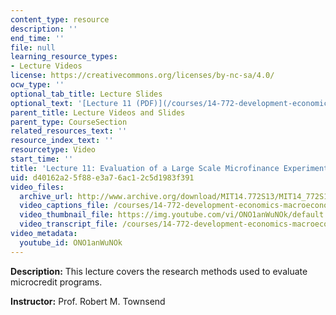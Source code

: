 ```yaml
---
content_type: resource
description: ''
end_time: ''
file: null
learning_resource_types:
- Lecture Videos
license: https://creativecommons.org/licenses/by-nc-sa/4.0/
ocw_type: ''
optional_tab_title: Lecture Slides
optional_text: '[Lecture 11 (PDF)](/courses/14-772-development-economics-macroeconomics-spring-2013/resources/mit14_772s13_lecture11)'
parent_title: Lecture Videos and Slides
parent_type: CourseSection
related_resources_text: ''
resource_index_text: ''
resourcetype: Video
start_time: ''
title: 'Lecture 11: Evaluation of a Large Scale Microfinance Experiment'
uid: d40162a2-5f88-e3a7-6ac1-2c5d1983f391
video_files:
  archive_url: http://www.archive.org/download/MIT14.772S13/MIT14_772S13_lec11_300k.mp4
  video_captions_file: /courses/14-772-development-economics-macroeconomics-spring-2013/ff29aef29f13571a9af5add64c32e3f8_ONO1anWuNOk.vtt
  video_thumbnail_file: https://img.youtube.com/vi/ONO1anWuNOk/default.jpg
  video_transcript_file: /courses/14-772-development-economics-macroeconomics-spring-2013/a35e227779cb0e74dd147ff4f317393a_ONO1anWuNOk.pdf
video_metadata:
  youtube_id: ONO1anWuNOk
---
```


**Description:** This lecture covers the research methods used to evaluate microcredit programs.

**Instructor:** Prof. Robert M. Townsend

